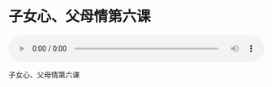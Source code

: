 # 子女心、父母情第六课

<audio style="width: 100%;" preload="false" controls controlslist="nodownload"><source src="//cdn.wechat.edu.pl/audio/mp3/old/25053.mp3" type="audio/mpeg">Your browser does not support the audio element.</audio>


子女心、父母情第六课